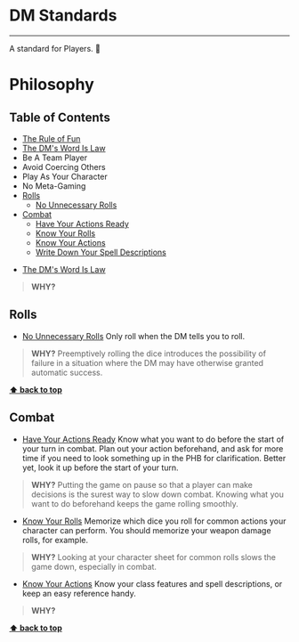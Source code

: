 # DM Standards
-----

A standard for Players. :dragon:

# Philosophy


## Table of Contents
- [The Rule of Fun](#the-rule-of-fun)
- [The DM's Word Is Law](#the-dm's-word-is-law)
- Be A Team Player
- Avoid Coercing Others
- Play As Your Character
- No Meta-Gaming
- [Rolls](#rolls)
  - [No Unnecessary Rolls](#no-unnecessary-rolls)
- [Combat](#combat)
  - [Have Your Actions Ready](#have-your-actions-ready)
  - [Know Your Rolls](#know-your-rolls)
  - [Know Your Actions](#know-your-actions)
  - [Write Down Your Spell Descriptions](#write-down-your-spell-descriptions)


<a name="the-dm's-word-is-law"></a>
- [The DM's Word Is Law](#the-dm's-word-is-law)
> __WHY?__

## Rolls

<a name="no-unnecessary-rolls"></a>
- [No Unnecessary Rolls](#no-unnecessary-rolls) Only roll when the DM tells you to roll.
> __WHY?__ Preemptively rolling the dice introduces the possibility of failure in a situation where the DM may have otherwise granted automatic success.

**[⬆ back to top](#table-of-contents)**

## Combat

<a name="have-your-actions-ready"></a>
- [Have Your Actions Ready](#have-your-actions-ready) Know what you want to do before the start of your turn in combat. Plan out your action beforehand, and ask for more time if you need to look something up in the PHB for clarification. Better yet, look it up before the start of your turn.
> __WHY?__ Putting the game on pause so that a player can make decisions is the surest way to slow down combat. Knowing what you want to do beforehand keeps the game rolling smoothly.

<a name="know-your-rolls"></a>
- [Know Your Rolls](#know-your-rolls) Memorize which dice you roll for common actions your character can perform. You should memorize your weapon damage rolls, for example.
> __WHY?__ Looking at your character sheet for common rolls slows the game down, especially in combat.

<a name="know-your-actions"></a>
- [Know Your Actions](#know-your-actions) Know your class features and spell descriptions, or keep an easy reference handy.
> __WHY?__ 

**[⬆ back to top](#table-of-contents)**
